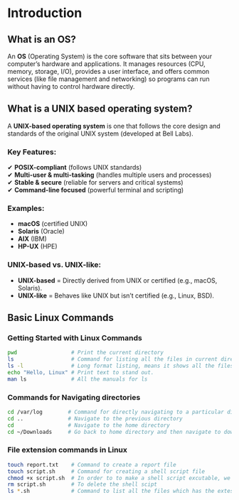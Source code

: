 # Introduction
## What is an OS?
An **OS** (Operating System) is the core software that sits between your computer’s hardware and applications. 
It manages resources (CPU, memory, storage, I/O), provides a user interface, and offers common services 
(like file management and networking) so programs can run without having to control hardware directly.

## What is a UNIX based operating system?
A **UNIX-based operating system** is one that follows the core design and standards of the original UNIX system (developed at Bell Labs).  

### **Key Features:**  
✔ **POSIX-compliant** (follows UNIX standards)  
✔ **Multi-user & multi-tasking** (handles multiple users and processes)  
✔ **Stable & secure** (reliable for servers and critical systems)  
✔ **Command-line focused** (powerful terminal and scripting)  

### **Examples:**  
- **macOS** (certified UNIX)  
- **Solaris** (Oracle)  
- **AIX** (IBM)  
- **HP-UX** (HPE)  

### **UNIX-based vs. UNIX-like:**  
- **UNIX-based** = Directly derived from UNIX or certified (e.g., macOS, Solaris).  
- **UNIX-like** = Behaves like UNIX but isn’t certified (e.g., Linux, BSD). 

## Basic Linux Commands
### Getting Started with Linux Commands
``` bash
pwd                 # Print the current directory
ls                  # Command for listing all the files in current directory
ls -l               # Long format listing, means it shows all the files with other details
echo "Hello, Linux" # Print text to stand out.
man ls              # All the manuals for ls
```

### Commands for Navigating directories
``` bash
cd /var/log        # Command for directly navigating to a particular directory
cd ..              # Navigate to the previous directory
cd                 # Navigate to the home directory
cd ~/Downloads     # Go back to home directory and then navigate to downloads
```

### File extension commands in Linux
``` bash
touch report.txt    # Command to create a report file
touch script.sh     # Command for creating a shell script file
chmod +x script.sh  # In order to to make a shell script excutable, we need this command
rm script.sh        # To delete the shell scipt
ls *.sh             # Command to list all the files which has the extesion .sh
```


